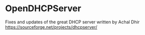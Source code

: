 # OpenDHCPServer
Fixes and updates of the great DHCP server written by Achal Dhir https://sourceforge.net/projects/dhcpserver/
